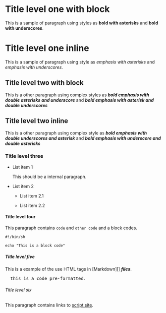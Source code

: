 Title level one with block
==========================

This is a sample of paragraph using styles as **bold with asterisks** and __bold
with underscores__.

# Title level one inline

This is a sample of paragraph using style as *emphasis with asterisks* and
_emphasis with underscores_.

Title level two with block
--------------------------

This is a other paragraph using complex styles as **_bold emphasis with double
asterisks and underscore_** and *__bold emphasis with asterisk and double
underscores__*

## Title level two inline ##

This is a other paragraph using complex style as __*bold emphasis with double
underscores and asterisk*__ and _**bold emphasis with underscore and double
asterisks**_

### Title level three ###

- List item 1

  This should be a internal paragraph.

- List item 2

  - List item 2.1

  - List item 2.2

#### Title level four

This paragraph contains `code` and ``other code`` and a block codes.

    #!/bin/sh

    echo "This is a block code"

##### Title level five

This is a example of the use HTML tags in [Markdown][] <b><i>files</i></b>.

<pre>
  this is a code pre-formatted.
</pre>

###### Title level six

This paragraph contains links to [script site][site].

  [site]: http://hallison.github.com/vim-markdown "Vim-Markdown home page"

